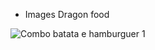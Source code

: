 * Images Dragon food


![Combo batata e hamburguer 1](https://github.com/Everton10info/imagens/assets/64455494/2bc33066-27ff-48d3-81a7-b40c1ff1e257)
